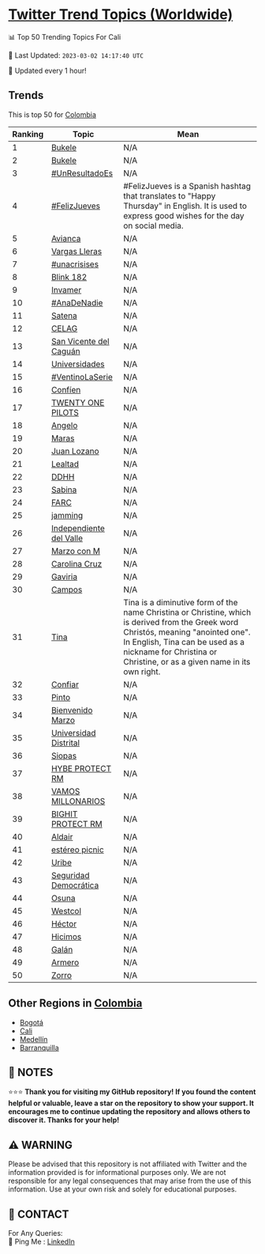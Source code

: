 [Twitter Trend Topics (Worldwide)](https://github.com/ErcinDedeoglu/Twitter-Trend-Topics)
==========


📊 Top 50 Trending Topics For Cali

📆 Last Updated: `2023-03-02 14:17:40 UTC`

🔧 Updated every 1 hour!


## Trends

This is top 50 for [Colombia](</Colombia>)

| Ranking | Topic | Mean |
| ------- | ------------ | ------------ |
| 1 | [Bukele](http://twitter.com/search?q=Bukele) | N/A |
| 2 | [Bukele](http://twitter.com/search?q=Bukele) | N/A |
| 3 | [#UnResultadoEs](http://twitter.com/search?q=%23UnResultadoEs) | N/A |
| 4 | [#FelizJueves](http://twitter.com/search?q=%23FelizJueves) | #FelizJueves is a Spanish hashtag that translates to "Happy Thursday" in English. It is used to express good wishes for the day on social media. |
| 5 | [Avianca](http://twitter.com/search?q=Avianca) | N/A |
| 6 | [Vargas Lleras](http://twitter.com/search?q=Vargas+Lleras) | N/A |
| 7 | [#unacrisises](http://twitter.com/search?q=%23unacrisises) | N/A |
| 8 | [Blink 182](http://twitter.com/search?q=Blink+182) | N/A |
| 9 | [Invamer](http://twitter.com/search?q=Invamer) | N/A |
| 10 | [#AnaDeNadie](http://twitter.com/search?q=%23AnaDeNadie) | N/A |
| 11 | [Satena](http://twitter.com/search?q=Satena) | N/A |
| 12 | [CELAG](http://twitter.com/search?q=CELAG) | N/A |
| 13 | [San Vicente del Caguán](http://twitter.com/search?q=San+Vicente+del+Cagu%c3%a1n) | N/A |
| 14 | [Universidades](http://twitter.com/search?q=Universidades) | N/A |
| 15 | [#VentinoLaSerie](http://twitter.com/search?q=%23VentinoLaSerie) | N/A |
| 16 | [Confíen](http://twitter.com/search?q=Conf%c3%aden) | N/A |
| 17 | [TWENTY ONE PILOTS](http://twitter.com/search?q=TWENTY+ONE+PILOTS) | N/A |
| 18 | [Angelo](http://twitter.com/search?q=Angelo) | N/A |
| 19 | [Maras](http://twitter.com/search?q=Maras) | N/A |
| 20 | [Juan Lozano](http://twitter.com/search?q=Juan+Lozano) | N/A |
| 21 | [Lealtad](http://twitter.com/search?q=Lealtad) | N/A |
| 22 | [DDHH](http://twitter.com/search?q=DDHH) | N/A |
| 23 | [Sabina](http://twitter.com/search?q=Sabina) | N/A |
| 24 | [FARC](http://twitter.com/search?q=FARC) | N/A |
| 25 | [jamming](http://twitter.com/search?q=jamming) | N/A |
| 26 | [Independiente del Valle](http://twitter.com/search?q=Independiente+del+Valle) | N/A |
| 27 | [Marzo con M](http://twitter.com/search?q=Marzo+con+M) | N/A |
| 28 | [Carolina Cruz](http://twitter.com/search?q=Carolina+Cruz) | N/A |
| 29 | [Gaviria](http://twitter.com/search?q=Gaviria) | N/A |
| 30 | [Campos](http://twitter.com/search?q=Campos) | N/A |
| 31 | [Tina](http://twitter.com/search?q=Tina) | Tina is a diminutive form of the name Christina or Christine, which is derived from the Greek word Christós, meaning "anointed one". In English, Tina can be used as a nickname for Christina or Christine, or as a given name in its own right. |
| 32 | [Confiar](http://twitter.com/search?q=Confiar) | N/A |
| 33 | [Pinto](http://twitter.com/search?q=Pinto) | N/A |
| 34 | [Bienvenido Marzo](http://twitter.com/search?q=Bienvenido+Marzo) | N/A |
| 35 | [Universidad Distrital](http://twitter.com/search?q=Universidad+Distrital) | N/A |
| 36 | [Siopas](http://twitter.com/search?q=Siopas) | N/A |
| 37 | [HYBE PROTECT RM](http://twitter.com/search?q=HYBE+PROTECT+RM) | N/A |
| 38 | [VAMOS MILLONARIOS](http://twitter.com/search?q=VAMOS+MILLONARIOS) | N/A |
| 39 | [BIGHIT PROTECT RM](http://twitter.com/search?q=BIGHIT+PROTECT+RM) | N/A |
| 40 | [Aldair](http://twitter.com/search?q=Aldair) | N/A |
| 41 | [estéreo picnic](http://twitter.com/search?q=est%c3%a9reo+picnic) | N/A |
| 42 | [Uribe](http://twitter.com/search?q=Uribe) | N/A |
| 43 | [Seguridad Democrática](http://twitter.com/search?q=Seguridad+Democr%c3%a1tica) | N/A |
| 44 | [Osuna](http://twitter.com/search?q=Osuna) | N/A |
| 45 | [Westcol](http://twitter.com/search?q=Westcol) | N/A |
| 46 | [Héctor](http://twitter.com/search?q=H%c3%a9ctor) | N/A |
| 47 | [Hicimos](http://twitter.com/search?q=Hicimos) | N/A |
| 48 | [Galán](http://twitter.com/search?q=Gal%c3%a1n) | N/A |
| 49 | [Armero](http://twitter.com/search?q=Armero) | N/A |
| 50 | [Zorro](http://twitter.com/search?q=Zorro) | N/A |



## Other Regions in [Colombia](</Colombia>)

* [Bogotá](</Colombia/Bogotá.md>)
* [Cali](</Colombia/Cali.md>)
* [Medellín](</Colombia/Medellín.md>)
* [Barranquilla](</Colombia/Barranquilla.md>)



## 📝 NOTES

⭐⭐⭐ **Thank you for visiting my GitHub repository! If you found the content helpful or valuable, leave a star on the repository to show your support. It encourages me to continue updating the repository and allows others to discover it. Thanks for your help!**


## ⚠️ WARNING

Please be advised that this repository is not affiliated with Twitter and the information provided is for informational purposes only. We are not responsible for any legal consequences that may arise from the use of this information. Use at your own risk and solely for educational purposes.


## 📨 CONTACT

 For Any Queries:  
            🏓 Ping Me : [LinkedIn](https://www.linkedin.com/in/ercindedeoglu/)
